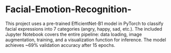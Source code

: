 # Facial-Emotion-Recognition-
This project uses a pre-trained EfficientNet-B1 model in PyTorch to classify facial expressions into 7 categories (angry, happy, sad, etc.). The included Jupyter Notebook covers the entire pipeline: data loading, image augmentation, training, and a visualization function for inference. The model achieves ~69% validation accuracy after 15 epochs.
